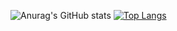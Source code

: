 ![Anurag's GitHub stats](https://github-readme-stats.vercel.app/api?username=emranhossen26&show_icons=true&theme=radical)
[![Top Langs](https://github-readme-stats.vercel.app/api/top-langs/?username=emranhossen26&layout=compact)](https://github.com/anuraghazra/github-readme-stats)
